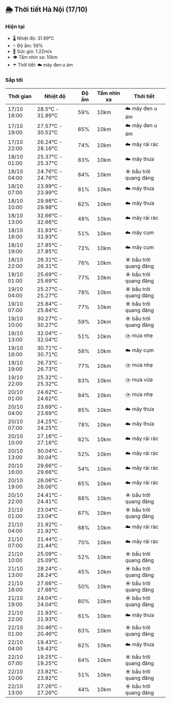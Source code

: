 ## 🌦️ Thời tiết Hà Nội (17/10)

### Hiện tại

- 🌡️ Nhiệt độ: 31.99℃
- 💦 Độ ẩm: 59%
- 💨 Sức gió: 1.22m/s
- 👁️ Tầm nhìn xa: 10km
- ☂️ Thời tiết: ☁️ mây đen u ám

### Sắp tới

| Thời gian | Nhiệt độ | Độ ẩm | Tầm nhìn xa | Thời tiết |
| --- | --- | --- | --- | --- |
| 17/10 16:00 | 28.5℃ - 31.99℃ | 59% | 10km | ☁️ mây đen u ám |
| 17/10 19:00 | 27.57℃ - 30.52℃ | 65% | 10km | ☁️ mây đen u ám |
| 17/10 22:00 | 26.24℃ - 28.16℃ | 74% | 10km | ☁️ mây rải rác |
| 18/10 01:00 | 25.37℃ - 25.37℃ | 83% | 10km | ☁️ mây thưa |
| 18/10 04:00 | 24.76℃ - 24.76℃ | 84% | 10km | ☀️ bầu trời quang đãng |
| 18/10 07:00 | 23.99℃ - 23.99℃ | 81% | 10km | ☁️ mây thưa |
| 18/10 10:00 | 29.98℃ - 29.98℃ | 62% | 10km | ☁️ mây thưa |
| 18/10 13:00 | 32.66℃ - 32.66℃ | 48% | 10km | ☁️ mây rải rác |
| 18/10 16:00 | 31.93℃ - 31.93℃ | 51% | 10km | ☁️ mây cụm |
| 18/10 19:00 | 27.85℃ - 27.85℃ | 72% | 10km | ☁️ mây cụm |
| 18/10 22:00 | 26.31℃ - 26.31℃ | 76% | 10km | ☀️ bầu trời quang đãng |
| 19/10 01:00 | 25.69℃ - 25.69℃ | 77% | 10km | ☀️ bầu trời quang đãng |
| 19/10 04:00 | 25.27℃ - 25.27℃ | 78% | 10km | ☀️ bầu trời quang đãng |
| 19/10 07:00 | 25.84℃ - 25.84℃ | 77% | 10km | ☀️ bầu trời quang đãng |
| 19/10 10:00 | 30.27℃ - 30.27℃ | 59% | 10km | ☀️ bầu trời quang đãng |
| 19/10 13:00 | 32.04℃ - 32.04℃ | 51% | 10km | ⛈️ mưa nhẹ |
| 19/10 16:00 | 30.71℃ - 30.71℃ | 58% | 10km | ☁️ mây cụm |
| 19/10 19:00 | 26.73℃ - 26.73℃ | 77% | 10km | ⛈️ mưa nhẹ |
| 19/10 22:00 | 25.32℃ - 25.32℃ | 83% | 10km | ⛈️ mưa vừa |
| 20/10 01:00 | 24.62℃ - 24.62℃ | 84% | 10km | ⛈️ mưa nhẹ |
| 20/10 04:00 | 23.69℃ - 23.69℃ | 85% | 10km | ☁️ mây thưa |
| 20/10 07:00 | 24.25℃ - 24.25℃ | 78% | 10km | ☁️ mây thưa |
| 20/10 10:00 | 27.16℃ - 27.16℃ | 62% | 10km | ☁️ mây rải rác |
| 20/10 13:00 | 30.04℃ - 30.04℃ | 52% | 10km | ☁️ mây rải rác |
| 20/10 16:00 | 29.66℃ - 29.66℃ | 54% | 10km | ☁️ mây rải rác |
| 20/10 19:00 | 26.06℃ - 26.06℃ | 65% | 10km | ☁️ mây rải rác |
| 20/10 22:00 | 24.41℃ - 24.41℃ | 68% | 10km | ☀️ bầu trời quang đãng |
| 21/10 01:00 | 23.04℃ - 23.04℃ | 67% | 10km | ☀️ bầu trời quang đãng |
| 21/10 04:00 | 21.92℃ - 21.92℃ | 68% | 10km | ☁️ mây rải rác |
| 21/10 07:00 | 21.44℃ - 21.44℃ | 70% | 10km | ☁️ mây rải rác |
| 21/10 10:00 | 25.09℃ - 25.09℃ | 52% | 10km | ☀️ bầu trời quang đãng |
| 21/10 13:00 | 28.24℃ - 28.24℃ | 45% | 10km | ☀️ bầu trời quang đãng |
| 21/10 16:00 | 27.66℃ - 27.66℃ | 50% | 10km | ☀️ bầu trời quang đãng |
| 21/10 19:00 | 24.04℃ - 24.04℃ | 60% | 10km | ☀️ bầu trời quang đãng |
| 21/10 22:00 | 21.93℃ - 21.93℃ | 61% | 10km | ☁️ mây thưa |
| 22/10 01:00 | 20.46℃ - 20.46℃ | 63% | 10km | ☀️ bầu trời quang đãng |
| 22/10 04:00 | 19.43℃ - 19.43℃ | 62% | 10km | ☁️ mây thưa |
| 22/10 07:00 | 19.25℃ - 19.25℃ | 64% | 10km | ☀️ bầu trời quang đãng |
| 22/10 10:00 | 23.82℃ - 23.82℃ | 51% | 10km | ☀️ bầu trời quang đãng |
| 22/10 13:00 | 27.26℃ - 27.26℃ | 44% | 10km | ☀️ bầu trời quang đãng |
